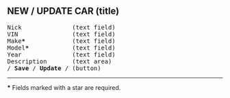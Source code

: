 ## NEW / UPDATE CAR (title)

<pre>
Nick              (text field)
VIN               (text field)
Make<b>*</b>             (text field)
Model<b>*</b>            (text field)
Year              (text field)
Description       (text area)
/ <b>Save</b> / <b>Update</b> / (button)
</pre>

---

<b>*</b> Fields marked with a star are required.
